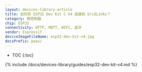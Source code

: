 ```yaml
---
layout: devices-library-article
title: 如何将 ESP32 Dev Kit C V4 连接到 GridLinks？
category: 微控制器
chip: ESP32
connectivity: HTTP, MQTT, WIFI, 蓝牙
vendor: Espressif
deviceImageFileName: esp32-dev-kit-v4.jpg
docsPrefix: paas/
---
```


* TOC
{:toc}

{% include /docs/devices-library/guides/esp32-dev-kit-v4.md %}